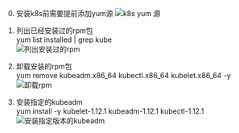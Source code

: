 0. 安装k8s前需要提前添加yum源
![k8s yum 源](https://note.youdao.com/yws/public/resource/4d55e910268f5b5d344e9126be9c53d0/xmlnote/9AD0DCC06B354389979F4D4F55B5ADF5/22844)

1. 列出已经安装过的rpm包   
yum list installed | grep kube    
![列出安装过的rpm](https://note.youdao.com/yws/public/resource/4d55e910268f5b5d344e9126be9c53d0/xmlnote/291F595369D449CCB4288BF31AE89151/22837)  

2. 卸载安装的rpm包  
yum remove kubeadm.x86_64 kubectl.x86_64  kubelet.x86_64 -y   
![卸载rpm](https://note.youdao.com/yws/public/resource/4d55e910268f5b5d344e9126be9c53d0/xmlnote/E1B594CCD5CD4AD89CDE704557E2B6C4/22840)  

3. 安装指定的kubeadm  
yum install -y kubelet-1.12.1 kubeadm-1.12.1 kubectl-1.12.1   
![安装指定版本的kubeadm](https://note.youdao.com/yws/public/resource/4d55e910268f5b5d344e9126be9c53d0/xmlnote/55D5FED2AFA440B484570FAB572D022C/22842)  







